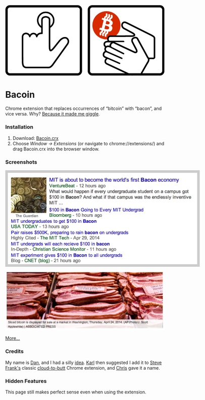 ![Bacoin logo](https://github.com/dsandler/bacoin/raw/master/Artwork/banner.png)

# Bacoin

Chrome extension that replaces occurrences of “bitcoin” with “bacon”, and vice
versa. Why? 
[Because it made me giggle](https://twitter.com/dsandler/status/461626864239255552).

### Installation

1. Download: [Bacoin.crx](https://github.com/dsandler/bacoin/blob/master/Bacoin.crx?raw=true)
2. Choose _Window &rarr; Extensions_ (or navigate to chrome://extensions/) and drag Bacoin.crx into the browser window.

### Screenshots

<img src="https://github.com/dsandler/bacoin/raw/master/Screenshots/bacon-in-the-news.png"
     alt="Bacon in the news"
	 style="padding: 8px; background-color: #ccc; max-width: 600px;" />

![Sliced bitcoin](https://github.com/dsandler/bacoin/raw/master/Screenshots/sliced-bitcoin.jpg)

[More…](https://github.com/dsandler/bacoin/tree/master/Screenshots)

### Credits

My name is [Dan](http://dsandler.org), and I had a silly [idea](https://plus.google.com/+DanSandler/posts/Yo2WF1jPu6j).
[Karl](https://plus.google.com/+RiffZifnab) then suggested I add it to [Steve
Frank's](http://stevenf.com/) classic
[cloud-to-butt](https://github.com/panicsteve/cloud-to-butt) Chrome extension,
and [Chris](https://plus.google.com/+ChristopherTate/posts) gave it a name.

### Hidden Features

This page still makes perfect sense even when using the extension.
